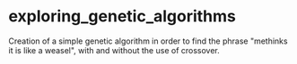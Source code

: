 # exploring_genetic_algorithms
Creation of a simple genetic algorithm in order to find the phrase "methinks it is like a weasel", with and without the use of crossover.
